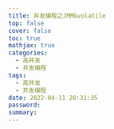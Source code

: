 ```yaml
---
title: 并发编程之JMM&volatile
top: false
cover: false
toc: true
mathjax: true
categories:
  - 高并发 
  - 并发编程
tags:
  - 高并发 
  - 并发编程
date: 2022-04-11 20:31:35
password:
summary:
---
```



